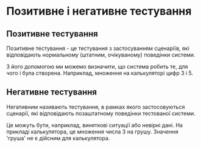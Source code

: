 # Позитивне і негативне тестування

## Позитивне тестування

Позитивне тестування - це тестування з застосуванням сценаріїв, які відповідають нормальному (штатним, очікуваному) поведінки системи. 

З його допомогою ми можемо визначити, що система робить те, для чого і була створена. Наприклад, множення на калькуляторі цифр 3 і 5.

## Негативне тестування

Негативним називають тестування, в рамках якого застосовуються сценарії, які відповідають позаштатному поведінки тестованої системи. 

Це можуть бути, наприклад, виняткові ситуації або невірні дані. На прикладі калькулятора, це множення числа 3 на грушу. Значення 'груша' не є дійсним для калькулятора.